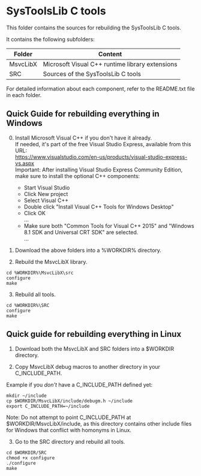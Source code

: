 SysToolsLib C tools
===================

This folder contains the sources for rebuilding the SysToolsLib C tools.

It contains the following subfolders:

Folder		| Content
--------------- | -----------------------------------------------------
MsvcLibX	| Microsoft Visual C++ runtime library extensions
SRC		| Sources of the SysToolsLib C tools

For detailed information about each component, refer to the README.txt file in each folder.


Quick Guide for rebuilding everything in Windows
------------------------------------------------

0) Install Microsoft Visual C++ if you don't have it already.  
   If needed, it's part of the free Visual Studio Express, available from this URL:  
   https://www.visualstudio.com/en-us/products/visual-studio-express-vs.aspx  
   Important: After installing Visual Studio Express Community Edition, make sure to install the optional C++ components:
    - Start Visual Studio
    - Click New project
    - Select Visual C++
    - Double click "Install Visual C++ Tools for Windows Desktop"
    - Click OK  
    ...
    - Make sure both "Common Tools for Visual C++ 2015" and "Windows 8.1 SDK and Universal CRT SDK" are selected.  
    ...

1) Download the above folders into a %WORKDIR% directory.

2) Rebuild the MsvcLibX library.

```
cd %WORKDIR%\MsvcLibX\src
configure
make
```

3) Rebuild all tools.

```
cd %WORKDIR%\SRC
configure
make
```


Quick guide for rebuilding everything in Linux
----------------------------------------------

1) Download both the MsvcLibX and SRC folders into a $WORKDIR directory.

2) Copy MsvcLibX debug macros to another directory in your C_INCLUDE_PATH.

Example if you *don't* have a C_INCLUDE_PATH defined yet:

```
mkdir ~/include
cp $WORKDIR/MsvcLibX/include/debugm.h ~/include
export C_INCLUDE_PATH=~/include
```

Note: Do not attempt to point C_INCLUDE_PATH at $WORKDIR/MsvcLibX/include, as this directory
      contains other include files for Windows that conflict with homonyms in Linux.

3) Go to the SRC directory and rebuild all tools.

```
cd $WORKDIR/SRC
chmod +x configure
./configure
make
```
